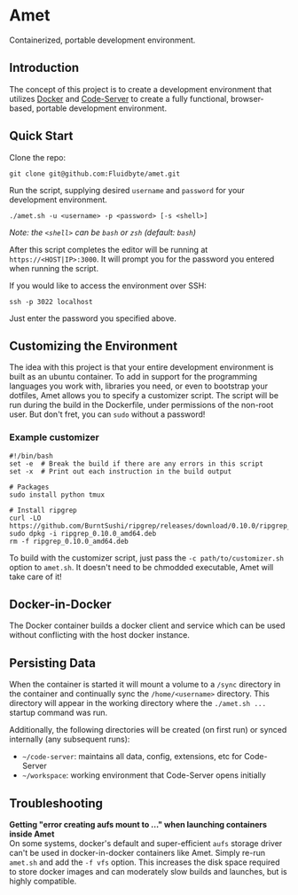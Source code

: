 # Amet

Containerized, portable development environment.

## Introduction

The concept of this project is to create a development environment that utilizes [Docker](https://www.docker.com) 
and [Code-Server](https://github.com/codercom/code-server) to create a fully functional, browser-based, portable 
development environment.

## Quick Start

Clone the repo:

```
git clone git@github.com:Fluidbyte/amet.git
```

Run the script, supplying desired `username` and `password` for your development environment.

```shell
./amet.sh -u <username> -p <password> [-s <shell>]
```

_Note: the `<shell>` can be `bash` or `zsh` (default: `bash`)_

After this script completes the editor will be running at `https://<HOST|IP>:3000`. It will prompt 
you for the password you entered when running the script. 

If you would like to access the environment over SSH:

```shell
ssh -p 3022 localhost
```

Just enter the password you specified above.

## Customizing the Environment

The idea with this project is that your entire development environment is built as an ubuntu container. To add in
support for the programming languages you work with, libraries you need, or even to bootstrap your dotfiles, Amet allows
you to specify a customizer script. The script will be run during the build in the Dockerfile, under permissions of the
non-root user. But don't fret, you can `sudo` without a password!

### Example customizer

```shell
#!/bin/bash
set -e  # Break the build if there are any errors in this script
set -x  # Print out each instruction in the build output

# Packages
sudo install python tmux

# Install ripgrep
curl -LO https://github.com/BurntSushi/ripgrep/releases/download/0.10.0/ripgrep_0.10.0_amd64.deb
sudo dpkg -i ripgrep_0.10.0_amd64.deb
rm -f ripgrep_0.10.0_amd64.deb
```

To build with the customizer script, just pass the `-c path/to/customizer.sh` option to `amet.sh`. It doesn't need to be chmodded executable, Amet will take care of it!

## Docker-in-Docker

The Docker container builds a docker client and service which can be used without conflicting with the host docker instance.

## Persisting Data

When the container is started it will mount a volume to a `/sync` directory in the container and continually sync 
the `/home/<username>` directory. This directory will appear in the working directory where the `./amet.sh ...` startup command was run.

Additionally, the following directories will be created (on first run) or synced internally (any subsequent runs):

- `~/code-server`: maintains all data, config, extensions, etc for Code-Server
- `~/workspace`: working environment that Code-Server opens initially

## Troubleshooting

**Getting "error creating aufs mount to ..." when launching containers inside Amet**  
On some systems, docker's default and super-efficient `aufs` storage driver can't be used in docker-in-docker
containers like Amet. Simply re-run `amet.sh` and add the `-f vfs` option. This increases the disk space required
to store docker images and can moderately slow builds and launches, but is highly compatible.


